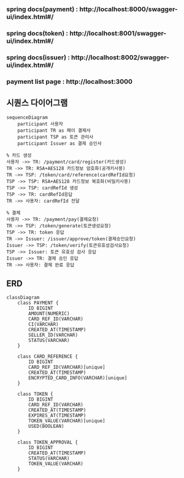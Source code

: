 ### spring docs(payment) : http://localhost:8000/swagger-ui/index.html#/

### spring docs(token) : http://localhost:8001/swagger-ui/index.html#/

### spring docs(issuer) : http://localhost:8002/swagger-ui/index.html#/

### payment list page : http://localhost:3000

## 시퀀스 다이어그램

```mermaid
sequenceDiagram
    participant 사용자
    participant TR as 페이 결제사
    participant TSP as 토큰 관리사
    participant Issuer as 결제 승인사

% 카드 생성
사용자 ->> TR: /payment/card/register(카드생성)
TR ->> TR: RSA+AES128 카드정보 암호화(공개키사용)
TR ->> TSP: /token/card/reference(cardRefId요청)
TSP ->> TSP: RSA+AES128 카드정보 복호화(비밀키사용)
TSP ->> TSP: cardRefId 생성
TSP ->> TR: cardRefId응답
TR ->> 사용자: cardRefId 전달

% 결제
사용자 ->> TR: /payment/pay(결제요청)
TR ->> TSP: /token/generate(토큰생성요청)
TSP ->> TR: token 응답
TR ->> Issuer: /issuer/approve/token(결제승인요청)
Issuer ->> TSP: /token/verify(토큰유효성검사요청)
TSP ->> Issuer: 토큰 유효성 검사 응답
Issuer ->> TR: 결제 승인 응답
TR ->> 사용자: 결제 완료 응답 
```

## ERD

```mermaid
classDiagram
    class PAYMENT {
        ID BIGINT
        AMOUNT(NUMERIC)
        CARD_REF_ID(VARCHAR)
        CI(VARCHAR)
        CREATED_AT(TIMESTAMP)
        SELLER_ID(VARCHAR)
        STATUS(VARCHAR)
    }

    class CARD_REFERENCE {
        ID BIGINT
        CARD_REF_ID(VARCHAR)[unique]
        CREATED_AT(TIMESTAMP)
        ENCRYPTED_CARD_INFO(VARCHAR)[unique]
    }

    class TOKEN {
        ID BIGINT
        CARD_REF_ID(VARCHAR)
        CREATED_AT(TIMESTAMP)
        EXPIRES_AT(TIMESTAMP)
        TOKEN_VALUE(VARCHAR)[unique]
        USED(BOOLEAN)
    }

    class TOKEN_APPROVAL {
        ID BIGINT
        CREATED_AT(TIMESTAMP)
        STATUS(VARCHAR)
        TOKEN_VALUE(VARCHAR)
    }
```
